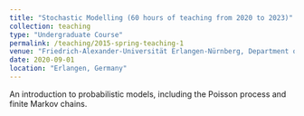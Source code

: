 ```yaml
---
title: "Stochastic Modelling (60 hours of teaching from 2020 to 2023)"
collection: teaching
type: "Undergraduate Course"
permalink: /teaching/2015-spring-teaching-1
venue: "Friedrich-Alexander-Universität Erlangen-Nürnberg, Department of Mathematics"
date: 2020-09-01
location: "Erlangen, Germany"
---
```


An introduction to probabilistic models, including the Poisson process and finite Markov chains.
